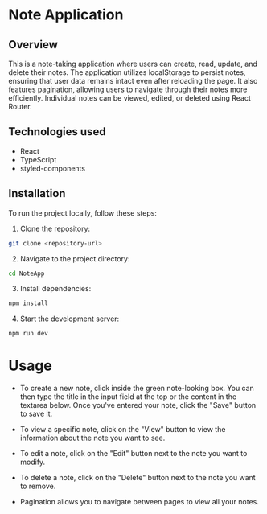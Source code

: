 # Note Application

## Overview
This is a note-taking application where users can create, read, update, and delete their notes. The application utilizes localStorage to persist notes, ensuring that user data remains intact even after reloading the page. It also features pagination, allowing users to navigate through their notes more efficiently. Individual notes can be viewed, edited, or deleted using React Router.

## Technologies used
- React
- TypeScript
- styled-components

## Installation
To run the project locally, follow these steps:

1. Clone the repository: 
```bash
git clone <repository-url>
```

2. Navigate to the project directory:
```bash
cd NoteApp
```

3. Install dependencies:
```bash
npm install
```

4. Start the development server:
```bash
npm run dev
```

# Usage
- To create a new note, click inside the green note-looking box. You can then type the title in the input field at the top or the content in the textarea below. Once you've entered your note, click the "Save" button to save it.

- To view a specific note, click on the "View" button to view the information about the note you want to see.

- To edit a note, click on the "Edit" button next to the note you want to modify.

- To delete a note, click on the "Delete" button next to the note you want to remove.

- Pagination allows you to navigate between pages to view all your notes.
